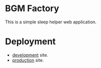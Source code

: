 # BGM Factory

This is a simple sleep helper web application.

# Deployment

- [development](https://bf-dev.codeliners.cc) site.
- [production](https://bf.codeliners.cc) site.
